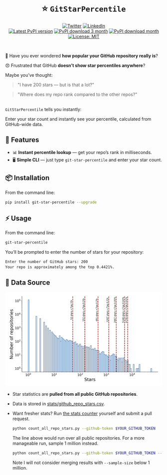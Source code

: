 <h1 align="center">
&#11088; <code>GitStarPercentile</code>
</h1>

<div align="center">

[![Twitter](https://img.shields.io/twitter/follow/ChenLiu-1996.svg?style=social)](https://twitter.com/ChenLiu_1996)
[![LinkedIn](https://img.shields.io/badge/LinkedIn-ChenLiu-1996?color=blue)](https://www.linkedin.com/in/chenliu1996/)
<br>
[![Latest PyPI version](https://img.shields.io/pypi/v/git-star-percentile.svg)](https://pypi.org/project/git-star-percentile/)
[![PyPI download 3 month](https://static.pepy.tech/badge/git-star-percentile)](https://pepy.tech/projects/git-star-percentile)
[![PyPI download month](https://img.shields.io/pypi/dm/git-star-percentile.svg)](https://pypistats.org/packages/git-star-percentile)
[![License: MIT](https://img.shields.io/badge/License-MIT-yellow.svg)](https://opensource.org/licenses/MIT)

</div>

<br>

&#129300; Have you ever wondered **how popular your GitHub repository really is**?

&#x1F620; Frustrated that GitHub **doesn’t show star percentiles anywhere**?

Maybe you’ve thought:
> "I have 200 stars — but is that a lot?"

> "Where does my repo rank compared to the other repos?"

<br>
<code>GitStarPercentile</code> tells you instantly:

Enter your star count and instantly see your percentile, calculated from GitHub-wide data.


## &#128640; Features

- &#128202; **Instant percentile lookup** — get your repo’s rank in milliseconds.
- &#128421; **Simple CLI** — just type `git-star-percentile` and enter your star count.


## &#128230; Installation
From the command line:

```bash
pip install git-star-percentile --upgrade
```

## &#9889; Usage
From the command line:

```bash
git-star-percentile
```

You’ll be prompted to enter the number of stars for your repository:

```bash
Enter the number of GitHub stars: 200
Your repo is approximately among the top 0.4421%.
```

## &#128196; Data Source

<div align="center">
    <img src="assets/github_stars_distribution.png" alt="GitHub Stars Distribution" style="max-width:100%; height:auto;">
</div>


- Star statistics are **pulled from all public GitHub repositories**.
- Data is stored in [stats/github_repo_stars.csv](stats/github_repo_stars.csv).
- Want fresher stats? Run [the stats counter](count_all_repo_stars.py) yourself and submit a pull request.
    ```bash
    python count_all_repo_stars.py --github-token $YOUR_GITHUB_TOKEN
    ```

    The line above would run over all public repositories. For a more manageable run, sample 1 million instead.
    ```bash
    python count_all_repo_stars.py --github-token $YOUR_GITHUB_TOKEN --sample-size 1000000
    ```

    Note I will not consider merging results with `--sample-size` below 1 million.